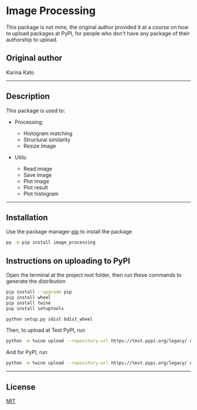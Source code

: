 # Image Processing

This package is not mine, the original author provided it at a course on how to upload packages at PyPI, for people who don't have any package of their authorship to upload.

## Original author

Karina Kato

---

## Description

This package is used to:

-   Processing:

    -   Histogram matching
    -   Structural similarity
    -   Resize Image

-   Utils:

    -   Read image
    -   Save image
    -   Plot image
    -   Plot result
    -   Plot histogram

---

## Installation

Use the package manager [pip](https://pip.pypa.io/en/stable/) to install the package

```bash
py -m pip install image_processing
```

## Instructions on uploading to PyPI

Open the terminal at the project root folder, then run these commands to generate the distribution

```bash
pip install --upgrade pip
pip install wheel
pip install twine
pip install setuptools

python setup.py sdist bdist_wheel
```

Then, to upload at Test PyPI, run

```bash
python -m twine upload --repository-url https://test.pypi.org/legacy/ dist/*
```

And for PyPI, run

```bash
python -m twine upload --repository-url https://test.pypi.org/legacy/ dist/*
```

---

## License

[MIT](https://choosealicense.com/licenses/mit/)
